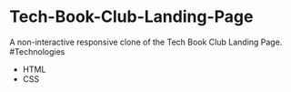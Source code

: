 # Tech-Book-Club-Landing-Page<br>
A non-interactive responsive clone of the Tech Book Club Landing Page.<br>
#Technologies 
* HTML
* CSS
